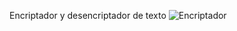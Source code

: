 Encriptador y desencriptador de texto
![Encriptador](https://user-images.githubusercontent.com/113799193/233516366-57d0f20c-4919-48c7-a6c5-df1529a2c1b3.png)
